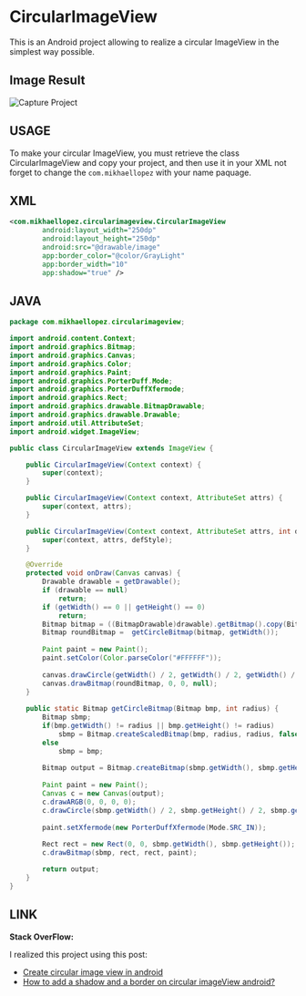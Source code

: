 CircularImageView
=================

This is an Android project allowing to realize a circular ImageView in the simplest way possible.

Image Result
-----

![Capture Project](http://i42.tinypic.com/123lhkg.png)

USAGE
-----

To make your circular ImageView, you must retrieve the class CircularImageView and copy your project, and then use it in your XML not forget to change the `com.mikhaellopez` with your name paquage.


XML
-----

```xml
<com.mikhaellopez.circularimageview.CircularImageView
        android:layout_width="250dp"
        android:layout_height="250dp"
        android:src="@drawable/image"
        app:border_color="@color/GrayLight"
        app:border_width="10"
        app:shadow="true" />
```

JAVA
-----

```java
package com.mikhaellopez.circularimageview;

import android.content.Context;
import android.graphics.Bitmap;
import android.graphics.Canvas;
import android.graphics.Color;
import android.graphics.Paint;
import android.graphics.PorterDuff.Mode;
import android.graphics.PorterDuffXfermode;
import android.graphics.Rect;
import android.graphics.drawable.BitmapDrawable;
import android.graphics.drawable.Drawable;
import android.util.AttributeSet;
import android.widget.ImageView;

public class CircularImageView extends ImageView {

	public CircularImageView(Context context) {
		super(context);
	}

	public CircularImageView(Context context, AttributeSet attrs) {
		super(context, attrs);
	}

	public CircularImageView(Context context, AttributeSet attrs, int defStyle) {
		super(context, attrs, defStyle);
	}

	@Override
	protected void onDraw(Canvas canvas) {
		Drawable drawable = getDrawable();
		if (drawable == null)
			return;
		if (getWidth() == 0 || getHeight() == 0)
			return;
		Bitmap bitmap = ((BitmapDrawable)drawable).getBitmap().copy(Bitmap.Config.ARGB_8888, true);		
		Bitmap roundBitmap =  getCircleBitmap(bitmap, getWidth());
		
		Paint paint = new Paint();    
        paint.setColor(Color.parseColor("#FFFFFF"));
		
		canvas.drawCircle(getWidth() / 2, getWidth() / 2, getWidth() / 2, paint);
		canvas.drawBitmap(roundBitmap, 0, 0, null);
	}
	
	public static Bitmap getCircleBitmap(Bitmap bmp, int radius) {
		Bitmap sbmp;
		if(bmp.getWidth() != radius || bmp.getHeight() != radius)
			sbmp = Bitmap.createScaledBitmap(bmp, radius, radius, false);
		else
			sbmp = bmp;
		
		Bitmap output = Bitmap.createBitmap(sbmp.getWidth(), sbmp.getHeight(), Bitmap.Config.ARGB_8888);
		
		Paint paint = new Paint();
		Canvas c = new Canvas(output);        
		c.drawARGB(0, 0, 0, 0);
		c.drawCircle(sbmp.getWidth() / 2, sbmp.getHeight() / 2, sbmp.getWidth() / 2 - 10, paint);
		
		paint.setXfermode(new PorterDuffXfermode(Mode.SRC_IN));
		
		Rect rect = new Rect(0, 0, sbmp.getWidth(), sbmp.getHeight());
		c.drawBitmap(sbmp, rect, rect, paint);

		return output;
	}
}
```

LINK
-----

**Stack OverFlow:**

I realized this project using this post:
* [Create circular image view in android](http://stackoverflow.com/a/16208548/1832221)
* [How to add a shadow and a border on circular imageView android?](http://stackoverflow.com/q/17655264/1832221)
